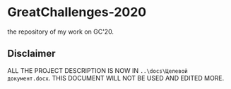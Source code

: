 # GreatChallenges-2020
the repository of my work on GC'20.

## Disclaimer
ALL THE PROJECT DESCRIPTION IS NOW IN `..\docs\Целевой документ.docx`. THIS DOCUMENT WILL NOT BE USED AND EDITED MORE.
